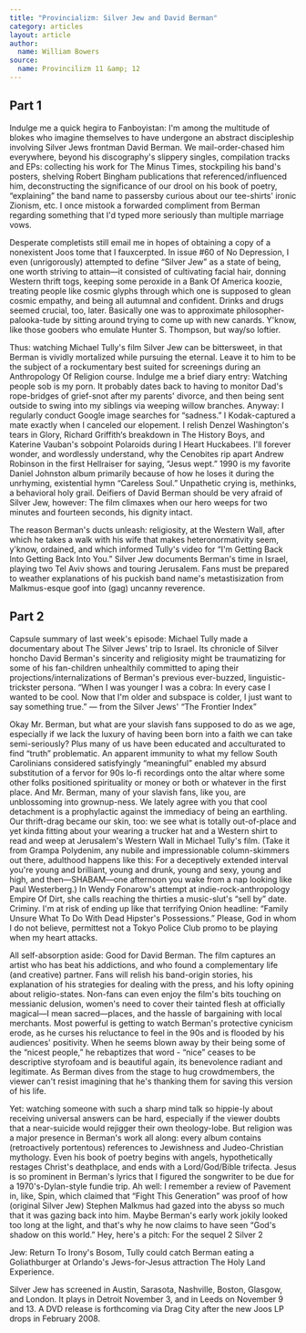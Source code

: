 ```yaml
---
title: "Provincializm: Silver Jew and David Berman"
category: articles
layout: article
author:
  name: William Bowers
source:
  name: Provincilizm 11 &amp; 12
---
```


## Part 1

Indulge me a quick hegira to Fanboyistan: I'm among the multitude of blokes who imagine themselves to have undergone an abstract discipleship involving Silver Jews frontman David Berman. We mail-order-chased him everywhere, beyond his discography's slippery singles, compilation tracks and EPs: collecting his work for The Minus Times, stockpiling his band's posters, shelving Robert Bingham publications that referenced/influenced him, deconstructing the significance of our drool on his book of poetry, “explaining” the band name to passersby curious about our tee-shirts' ironic Zionism, etc. I once mistook a forwarded compliment from Berman regarding something that I'd typed more seriously than multiple marriage vows.

Desperate completists still email me in hopes of obtaining a copy of a nonexistent Joos tome that I fauxcerpted. In issue #60 of No Depression, I even (unrigorously) attempted to define “Silver Jew” as a state of being, one worth striving to attain—it consisted of cultivating facial hair, donning Western thrift togs, keeping some peroxide in a Bank Of America koozie, treating people like cosmic glyphs through which one is supposed to glean cosmic empathy, and being all autumnal and confident. Drinks and drugs seemed crucial, too, later. Basically one was to approximate philosopher-palooka-tude by sitting around trying to come up with new canards. Y'know, like those goobers who emulate Hunter S. Thompson, but way/so loftier. 

Thus: watching Michael Tully's film Silver Jew can be bittersweet, in that Berman is vividly mortalized while pursuing the eternal. Leave it to him to be the subject of a rockumentary best suited for screenings during an Anthropology Of Religion course. Indulge me a brief diary entry: Watching people sob is my porn. It probably dates back to having to monitor Dad's rope-bridges of grief-snot after my parents' divorce, and then being sent outside to swing into my siblings via weeping willow branches. Anyway: I regularly conduct Google image searches for “sadness.” I Kodak-captured a mate exactly when I canceled our elopement. I relish Denzel Washington's tears in Glory, Richard Griffith‘s breakdown in The History Boys, and Katerine Vauban's sobpoint Polaroids during I Heart Huckabees. I'll forever wonder, and wordlessly understand, why the Cenobites rip apart Andrew Robinson in the first Hellraiser for saying, “Jesus wept.” 1990 is my favorite Daniel Johnston album primarily because of how he loses it during the unrhyming, existential hymn “Careless Soul.” Unpathetic crying is, methinks, a behavioral holy grail. Deifiers of David Berman should be very afraid of Silver Jew, however: The film climaxes when our hero weeps for two minutes and fourteen seconds, his dignity intact.

The reason Berman's ducts unleash: religiosity, at the Western Wall, after which he takes a walk with his wife that makes heteronormativity seem, y'know, ordained, and which informed Tully's video for “I'm Getting Back Into Getting Back Into You.” Silver Jew documents Berman's time in Israel, playing two Tel Aviv shows and touring Jerusalem. Fans must be prepared to weather explanations of his puckish band name's metastisization from Malkmus-esque goof into (gag) uncanny reverence.

## Part 2

Capsule summary of last week's episode: Michael Tully made a documentary about The Silver Jews' trip to Israel. Its chronicle of Silver honcho David Berman's sincerity and religiosity might be traumatizing for some of his fan-children unhealthily committed to aping their projections/internalizations of Berman's previous ever-buzzed, linguistic-trickster persona. “When I was younger I was a cobra: In every case I wanted to be cool. Now that I'm older and subspace is colder, I just want to say something true.” — from the Silver Jews' “The Frontier Index”

Okay Mr. Berman, but what are your slavish fans supposed to do as we age, especially if we lack the luxury of having been born into a faith we can take semi-seriously? Plus many of us have been educated and acculturated to find “truth” problematic. An apparent immunity to what my fellow South Carolinians considered satisfyingly “meaningful” enabled my absurd substitution of a fervor for 90s lo-fi recordings onto the altar where some other folks positioned spirituality or money or both or whatever in the first place. And Mr. Berman, many of your slavish fans, like you, are unblossoming into grownup-ness. We lately agree with you that cool detachment is a prophylactic against the immediacy of being an earthling. Our thrift-drag became our skin, too: we see what is totally out-of-place and yet kinda fitting about your wearing a trucker hat and a Western shirt to read and weep at Jerusalem's Western Wall in Michael Tully's film. (Take it from Grampa Polydenim, any nubile and impressionable column-skimmers out there, adulthood happens like this: For a deceptively extended interval you're young and brilliant, young and drunk, young and sexy, young and high, and then—SHABAM—one afternoon you wake from a nap looking like Paul Westerberg.) In Wendy Fonarow's attempt at indie-rock-anthropology Empire Of Dirt, she calls reaching the thirties a music-slut's “sell by” date. Criminy. I'm at risk of ending up like that terrifying Onion headline: “Family Unsure What To Do With Dead Hipster's Possessions.” Please, God in whom I do not believe, permittest not a Tokyo Police Club promo to be playing when my heart attacks.

All self-absorption aside: Good for David Berman. The film captures an artist who has beat his addictions, and who found a complementary life (and creative) partner. Fans will relish his band-origin stories, his explanation of his strategies for dealing with the press, and his lofty opining about religio-states. Non-fans can even enjoy the film's bits touching on messianic delusion, women's need to cover their tainted flesh at officially magical—I mean sacred—places, and the hassle of bargaining with local merchants. Most powerful is getting to watch Berman's protective cynicism erode, as he curses his reluctance to feel in the 90s and is flooded by his audiences' positivity. When he seems blown away by their being some of the “nicest people,” he rebaptizes that word - “nice” ceases to be descriptive styrofoam and is beautiful again, its benevolence radiant and legitimate. As Berman dives from the stage to hug crowdmembers, the viewer can't resist imagining that he's thanking them for saving this version of his life.

Yet: watching someone with such a sharp mind talk so hippie-ly about receiving universal answers can be hard, especially if the viewer doubts that a near-suicide would rejigger their own theology-lobe. But religion was a major presence in Berman's work all along: every album contains (retroactively portentous) references to Jewishness and Judeo-Christian mythology. Even his book of poetry begins with angels, hypothetically restages Christ's deathplace, and ends with a Lord/God/Bible trifecta. Jesus is so prominent in Berman's lyrics that I figured the songwriter to be due for a 1970's-Dylan-style fundie trip. Ah well: I remember a review of Pavement in, like, Spin, which claimed that “Fight This Generation” was proof of how (original Silver Jew) Stephen Malkmus had gazed into the abyss so much that it was gazing back into him. Maybe Berman's early work jokily looked too long at the light, and that's why he now claims to have seen “God's shadow on this world.” Hey, here's a pitch: For the sequel 2 Silver 2 

Jew: Return To Irony's Bosom, Tully could catch Berman eating a Goliathburger at Orlando's Jews-for-Jesus attraction The Holy Land Experience.

Silver Jew has screened in Austin, Sarasota, Nashville, Boston, Glasgow, and London. It plays in Detroit November 3, and in Leeds on November 9 and 13. A DVD release is forthcoming via Drag City after the new Joos LP drops in February 2008.

